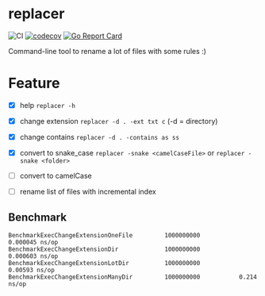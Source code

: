 # replacer 
![CI](https://github.com/guerinoni/replacer/workflows/CI/badge.svg)
[![codecov](https://codecov.io/gh/guerinoni/replacer/branch/master/graph/badge.svg)](https://codecov.io/gh/guerinoni/replacer)
[![Go Report Card](https://goreportcard.com/badge/github.com/guerinoni/replacer)](https://goreportcard.com/report/github.com/guerinoni/replacer)

Command-line tool to rename a lot of files with some rules :)

# Feature

- [x] help  `replacer -h`
- [x] change extension `replacer -d . -ext txt c` (-d = directory)
- [x] change contains `replacer -d . -contains as ss`
- [x] convert to snake_case `replacer -snake <camelCaseFile>` or `replacer -snake <folder>`
- [ ] convert to camelCase
- [ ] rename list of files with incremental index


## Benchmark

```
BenchmarkExecChangeExtensionOneFile        	1000000000	         0.000045 ns/op
BenchmarkExecChangeExtensionDir            	1000000000	         0.000603 ns/op
BenchmarkExecChangeExtensionLotDir      	1000000000	         0.00593 ns/op
BenchmarkExecChangeExtensionManyDir        	1000000000	         0.214 ns/op
```
